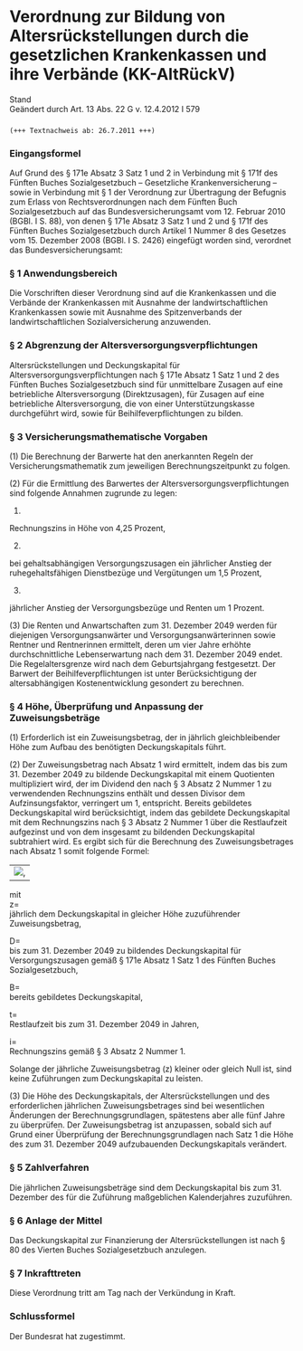 Verordnung zur Bildung von Altersrückstellungen durch die gesetzlichen Krankenkassen und ihre Verbände (KK-AltRückV)
====================================================================================================================

Stand  
Geändert durch Art. 13 Abs. 22 G v. 12.4.2012 I 579

### 

```
(+++ Textnachweis ab: 26.7.2011 +++)
```

### Eingangsformel

Auf Grund des § 171e Absatz 3 Satz 1 und 2 in Verbindung mit § 171f des Fünften Buches Sozialgesetzbuch – Gesetzliche Krankenversicherung – sowie in Verbindung mit § 1 der Verordnung zur Übertragung der Befugnis zum Erlass von Rechtsverordnungen nach dem Fünften Buch Sozialgesetzbuch auf das Bundesversicherungsamt vom 12. Februar 2010 (BGBl. I S. 88), von denen § 171e Absatz 3 Satz 1 und 2 und § 171f des Fünften Buches Sozialgesetzbuch durch Artikel 1 Nummer 8 des Gesetzes vom 15. Dezember 2008 (BGBl. I S. 2426) eingefügt worden sind, verordnet das Bundesversicherungsamt:

### § 1 Anwendungsbereich

Die Vorschriften dieser Verordnung sind auf die Krankenkassen und die Verbände der Krankenkassen mit Ausnahme der landwirtschaftlichen Krankenkassen sowie mit Ausnahme des Spitzenverbands der landwirtschaftlichen Sozialversicherung anzuwenden.

### § 2 Abgrenzung der Altersversorgungsverpflichtungen

Altersrückstellungen und Deckungskapital für Altersversorgungsverpflichtungen nach § 171e Absatz 1 Satz 1 und 2 des Fünften Buches Sozialgesetzbuch sind für unmittelbare Zusagen auf eine betriebliche Altersversorgung (Direktzusagen), für Zusagen auf eine betriebliche Altersversorgung, die von einer Unterstützungskasse durchgeführt wird, sowie für Beihilfeverpflichtungen zu bilden.

### § 3 Versicherungsmathematische Vorgaben

(1) Die Berechnung der Barwerte hat den anerkannten Regeln der Versicherungsmathematik zum jeweiligen Berechnungszeitpunkt zu folgen.

(2) Für die Ermittlung des Barwertes der Altersversorgungsverpflichtungen sind folgende Annahmen zugrunde zu legen:

1.  
Rechnungszins in Höhe von 4,25 Prozent,

2.  
bei gehaltsabhängigen Versorgungszusagen ein jährlicher Anstieg der ruhegehaltsfähigen Dienstbezüge und Vergütungen um 1,5 Prozent,

3.  
jährlicher Anstieg der Versorgungsbezüge und Renten um 1 Prozent.

(3) Die Renten und Anwartschaften zum 31. Dezember 2049 werden für diejenigen Versorgungsanwärter und Versorgungsanwärterinnen sowie Rentner und Rentnerinnen ermittelt, deren um vier Jahre erhöhte durchschnittliche Lebenserwartung nach dem 31. Dezember 2049 endet. Die Regelaltersgrenze wird nach dem Geburtsjahrgang festgesetzt. Der Barwert der Beihilfeverpflichtungen ist unter Berücksichtigung der altersabhängigen Kostenentwicklung gesondert zu berechnen.

### § 4 Höhe, Überprüfung und Anpassung der Zuweisungsbeträge

(1) Erforderlich ist ein Zuweisungsbetrag, der in jährlich gleichbleibender Höhe zum Aufbau des benötigten Deckungskapitals führt.

(2) Der Zuweisungsbetrag nach Absatz 1 wird ermittelt, indem das bis zum 31. Dezember 2049 zu bildende Deckungskapital mit einem Quotienten multipliziert wird, der im Dividend den nach § 3 Absatz 2 Nummer 1 zu verwendenden Rechnungszins enthält und dessen Divisor dem Aufzinsungsfaktor, verringert um 1, entspricht. Bereits gebildetes Deckungskapital wird berücksichtigt, indem das gebildete Deckungskapital mit dem Rechnungszins nach § 3 Absatz 2 Nummer 1 über die Restlaufzeit aufgezinst und von dem insgesamt zu bildenden Deckungskapital subtrahiert wird. Es ergibt sich für die Berechnung des Zuweisungsbetrages nach Absatz 1 somit folgende Formel:

|                                   |
|-----------------------------------|
| ![](bgbl1_2011_j1396-1_0010.jpg), |

mit  
z=   
jährlich dem Deckungskapital in gleicher Höhe zuzuführender Zuweisungsbetrag,

D=   
bis zum 31. Dezember 2049 zu bildendes Deckungskapital für Versorgungszusagen gemäß § 171e Absatz 1 Satz 1 des Fünften Buches Sozialgesetzbuch,

B=   
bereits gebildetes Deckungskapital,

t=   
Restlaufzeit bis zum 31. Dezember 2049 in Jahren,

i=   
Rechnungszins gemäß § 3 Absatz 2 Nummer 1.

Solange der jährliche Zuweisungsbetrag (z) kleiner oder gleich Null ist, sind keine Zuführungen zum Deckungskapital zu leisten.

(3) Die Höhe des Deckungskapitals, der Altersrückstellungen und des erforderlichen jährlichen Zuweisungsbetrages sind bei wesentlichen Änderungen der Berechnungsgrundlagen, spätestens aber alle fünf Jahre zu überprüfen. Der Zuweisungsbetrag ist anzupassen, sobald sich auf Grund einer Überprüfung der Berechnungsgrundlagen nach Satz 1 die Höhe des zum 31. Dezember 2049 aufzubauenden Deckungskapitals verändert.

### § 5 Zahlverfahren

Die jährlichen Zuweisungsbeträge sind dem Deckungskapital bis zum 31. Dezember des für die Zuführung maßgeblichen Kalenderjahres zuzuführen.

### § 6 Anlage der Mittel

Das Deckungskapital zur Finanzierung der Altersrückstellungen ist nach § 80 des Vierten Buches Sozialgesetzbuch anzulegen.

### § 7 Inkrafttreten

Diese Verordnung tritt am Tag nach der Verkündung in Kraft.

### Schlussformel

Der Bundesrat hat zugestimmt.
